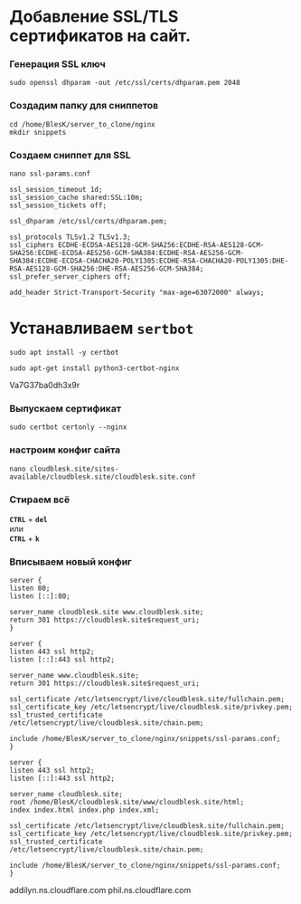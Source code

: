 # Добавление SSL/TLS сертификатов на сайт.
### Генерация SSL ключ
```
sudo openssl dhparam -out /etc/ssl/certs/dhparam.pem 2048
```
### Создадим папку для сниппетов
```
cd /home/BlesK/server_to_clone/nginx
mkdir snippets
```
### Создаем сниппет для SSL
```
nano ssl-params.conf
```
```
ssl_session_timeout 1d;
ssl_session_cache shared:SSL:10m;
ssl_session_tickets off;

ssl_dhparam /etc/ssl/certs/dhparam.pem;

ssl_protocols TLSv1.2 TLSv1.3;
ssl_ciphers ECDHE-ECDSA-AES128-GCM-SHA256:ECDHE-RSA-AES128-GCM-SHA256:ECDHE-ECDSA-AES256-GCM-SHA384:ECDHE-RSA-AES256-GCM-SHA384:ECDHE-ECDSA-CHACHA20-POLY1305:ECDHE-RSA-CHACHA20-POLY1305:DHE-RSA-AES128-GCM-SHA256:DHE-RSA-AES256-GCM-SHA384;
ssl_prefer_server_ciphers off;

add_header Strict-Transport-Security "max-age=63072000" always;
```
# Устанавливаем `sertbot`
```
sudo apt install -y certbot
```
```
sudo apt-get install python3-certbot-nginx
```
Va7G37ba0dh3x9r
### Выпускаем сертификат
```
sudo certbot certonly --nginx
```
### настроим конфиг сайта
```
nano cloudblesk.site/sites-available/cloudblesk.site/cloudblesk.site.conf
```
### Стираем всё
**`CTRL`** + **`del`**  
или  
**`CTRL`** + **`k`**
### Вписываем новый конфиг
```
server {
listen 80;
listen [::]:80;

server_name cloudblesk.site www.cloudblesk.site;
return 301 https://cloudblesk.site$request_uri;
}

server {
listen 443 ssl http2;
listen [::]:443 ssl http2;

server_name www.cloudblesk.site;
return 301 https://cloudblesk.site$request_uri;

ssl_certificate /etc/letsencrypt/live/cloudblesk.site/fullchain.pem;
ssl_certificate_key /etc/letsencrypt/live/cloudblesk.site/privkey.pem;
ssl_trusted_certificate /etc/letsencrypt/live/cloudblesk.site/chain.pem;

include /home/BlesK/server_to_clone/nginx/snippets/ssl-params.conf;
}

server {
listen 443 ssl http2;
listen [::]:443 ssl http2;

server_name cloudblesk.site;
root /home/BlesK/cloudblesk.site/www/cloudblesk.site/html;
index index.html index.php index.xml;

ssl_certificate /etc/letsencrypt/live/cloudblesk.site/fullchain.pem;
ssl_certificate_key /etc/letsencrypt/live/cloudblesk.site/privkey.pem;
ssl_trusted_certificate /etc/letsencrypt/live/cloudblesk.site/chain.pem;

include /home/BlesK/server_to_clone/nginx/snippets/ssl-params.conf;
}
```


addilyn.ns.cloudflare.com
phil.ns.cloudflare.com